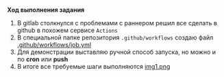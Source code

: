__Ход выполнения задания__

1. В gitlab столкнулся с проблемами с раннером решил все сделать в github в похожем сервисе `Actions`
2. В специальной папке репозитория `.github/workflows` создаю файл  [.github/workflows/job.yml](.github/workflows/job.yml)
3. Для демонстрации выставляю ручной способ запуска, но можно и по __cron__ или __push__
4. В итоге все требуемые шаги выполняются [img1.png](img1.png)
